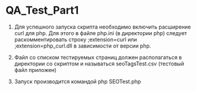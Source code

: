 # QA_Test_Part1

1. Для успешного запуска скрипта необходимо включить расширение curl для php. Для этого в файле php.ini (в директории php) следует раскомментировать строку ;extension=curl или ;extension=php_curl.dll в зависимости от версии php.

2. Файл со списком тестируемых страниц должен располагаться в директории со скриптом и называться seoTagsTest.csv (тестовый файл приложен)

3. Запуск производится командой php SEOTest.php
